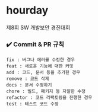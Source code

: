 # hourday
제8회 SW 개발보안 경진대회  

### ✔️ Commit & PR 규칙
```
fix : 버그나 에러를 수정한 경우
feat : 새로운 기능에 대한 커밋
add : 코드, 문서 등을 추가한 경우
remove : 코드 삭제
docs : 문서 수정하기
chore : 빌드, 패키지 등 자잘한 수정
refactor : 코드 리팩토링을 진행한 경우
test : 테스트 코드 수정
```